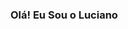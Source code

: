 ### Olá! Eu Sou o Luciano

<!--
**LucianoCarvalho0106/Lucianocarvalho0106** is a ✨ _special_ ✨ repository because its `README.md` (this file) appears on your GitHub profile.

Here are some ideas to get you started:

- 🔭 Desenvolvedor Web
- 🌱 Estudante De Ciência Da Computação
- 
